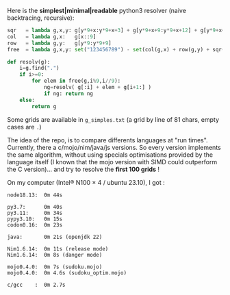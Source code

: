Here is the **simplest|minimal|readable** python3 resolver (naive backtracing, recursive):

```python
sqr   = lambda g,x,y: g[y*9+x:y*9+x+3] + g[y*9+x+9:y*9+x+12] + g[y*9+x+18:y*9+x+21]
col   = lambda g,x:   g[x::9]
row   = lambda g,y:   g[y*9:y*9+9]
free  = lambda g,x,y: set("123456789") - set(col(g,x) + row(g,y) + sqr(g,(x//3)*3,(y//3)*3))

def resolv(g):
    i=g.find(".")
    if i>=0:
        for elem in free(g,i%9,i//9):
            ng=resolv( g[:i] + elem + g[i+1:] )
            if ng: return ng
    else:
        return g
```

Some grids are available in `g_simples.txt` (a grid by line of 81 chars, empty cases are `.`)

The idea of the repo, is to compare differents languages at "run times". Currently, there a c/mojo/nim/java/js versions. So every version implements the same algorithm, without using specials optimisations provided by the language itself (I known that the mojo version with SIMD could outperform the C version)... and try to resolve the **first 100 grids**  !

On my computer (Intel® N100 × 4 / ubuntu 23.10), I got :

```
node18.13:  0m 44s

py3.7:      0m 40s
py3.11:     0m 34s
pypy3.10:   0m 15s
codon0.16:  0m 23s

java:       0m 21s (openjdk 22)

Nim1.6.14:  0m 11s (release mode)
Nim1.6.14:  0m 8s (danger mode)

mojo0.4.0:  0m 7s (sudoku.mojo)
mojo0.4.0:  0m 4.6s (sudoku_optim.mojo)

c/gcc    :  0m 2.7s
```

